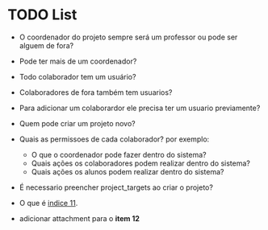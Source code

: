 # TODO List

+ O coordenador do projeto sempre será um professor ou pode ser alguem de fora?
+ Pode ter mais de um coordenador?
+ Todo colaborador tem um usuário?
+ Colaboradores de fora também tem usuarios?
+ Para adicionar um colaborardor ele precisa ter um usuario previamente?
+ Quem pode criar um projeto novo?
+ Quais as permissoes de cada colaborador? por exemplo:
    + O que o coordenador pode fazer dentro do sistema?
    + Quais ações os colaboradores podem realizar dentro do sistema?
    + Quais ações os alunos podem realizar dentro do sistema?
+ É necessario preencher project_targets ao criar o projeto?
+ O que é [indice 11](https://github.com/PedroZC90/propex/blob/master/docs/references/modelo-relatorios-extensao.pdf).

+ adicionar attachment para o **item 12**
